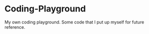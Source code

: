 Coding-Playground
=================

My own coding playground. Some code that I put up myself for future reference.
